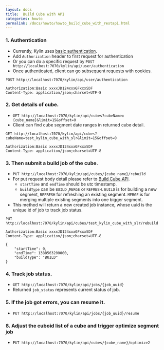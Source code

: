 ```yaml
---
layout: docs
title:  Build Cube with API
categories: howto
permalink: /docs/howto/howto_build_cube_with_restapi.html
---
```


### 1.	Authentication
*   Currently, Kylin uses [basic authentication](http://en.wikipedia.org/wiki/Basic_access_authentication).
*   Add `Authorization` header to first request for authentication
*   Or you can do a specific request by `POST http://localhost:7070/kylin/api/user/authentication`
*   Once authenticated, client can go subsequent requests with cookies.
```
POST http://localhost:7070/kylin/api/user/authentication
    
Authorization:Basic xxxxJD124xxxGFxxxSDF
Content-Type: application/json;charset=UTF-8
```

### 2.	Get details of cube. 
*   `GET http://localhost:7070/kylin/api/cubes?cubeName={cube_name}&limit=15&offset=0`
*   Client can find cube segment date ranges in returned cube detail.
```
GET http://localhost:7070/kylin/api/cubes?cubeName=test_kylin_cube_with_slr&limit=15&offset=0

Authorization:Basic xxxxJD124xxxGFxxxSDF
Content-Type: application/json;charset=UTF-8
```
### 3.	Then submit a build job of the cube. 
*   `PUT http://localhost:7070/kylin/api/cubes/{cube_name}/rebuild`
*   For put request body detail please refer to [Build Cube API](howto_use_restapi.html#build-cube). 
    *   `startTime` and `endTime` should be utc timestamp.
    *   `buildType` can be `BUILD` ,`MERGE` or `REFRESH`. `BUILD` is for building a new segment, `REFRESH` for refreshing an existing segment. `MERGE` is for merging multiple existing segments into one bigger segment.
*   This method will return a new created job instance,  whose uuid is the unique id of job to track job status.
```
PUT http://localhost:7070/kylin/api/cubes/test_kylin_cube_with_slr/rebuild

Authorization:Basic xxxxJD124xxxGFxxxSDF
Content-Type: application/json;charset=UTF-8
    
{
    "startTime": 0,
    "endTime": 1388563200000,
    "buildType": "BUILD"
}
```

### 4.	Track job status. 
*   `GET http://localhost:7070/kylin/api/jobs/{job_uuid}`
*   Returned `job_status` represents current status of job.

### 5.	If the job got errors, you can resume it. 
*   `PUT http://localhost:7070/kylin/api/jobs/{job_uuid}/resume`

### 6.	Adjust the cuboid list of a cube and trigger optimize segment job
*   `PUT http://localhost:7070/kylin/api/cubes/{cube_name}/optimize2`
